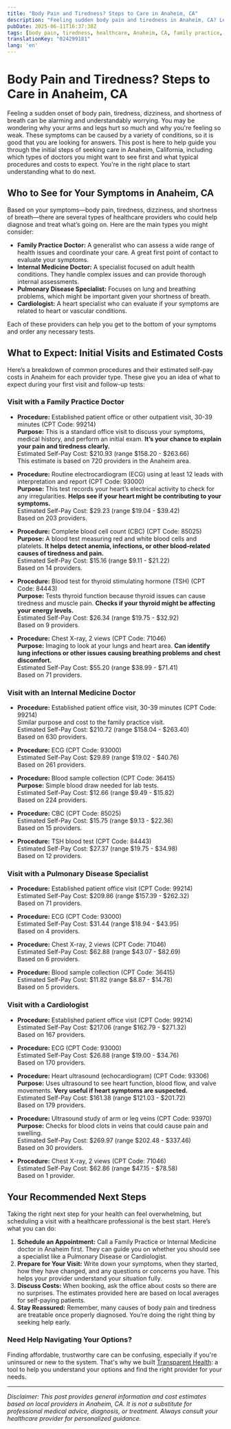 ```yaml
---
title: "Body Pain and Tiredness? Steps to Care in Anaheim, CA"
description: "Feeling sudden body pain and tiredness in Anaheim, CA? Learn who to see, expected tests, costs, and how to take your next steps safely."
pubDate: 2025-06-11T16:37:38Z
tags: [body pain, tiredness, healthcare, Anaheim, CA, family practice, internal medicine, cardiology, pulmonary disease]
translationKey: "024299181"
lang: 'en'
---
```


# Body Pain and Tiredness? Steps to Care in Anaheim, CA

Feeling a sudden onset of body pain, tiredness, dizziness, and shortness of breath can be alarming and understandably worrying. You may be wondering why your arms and legs hurt so much and why you're feeling so weak. These symptoms can be caused by a variety of conditions, so it is good that you are looking for answers. This post is here to help guide you through the initial steps of seeking care in Anaheim, California, including which types of doctors you might want to see first and what typical procedures and costs to expect. You're in the right place to start understanding what to do next.

## Who to See for Your Symptoms in Anaheim, CA

Based on your symptoms—body pain, tiredness, dizziness, and shortness of breath—there are several types of healthcare providers who could help diagnose and treat what’s going on. Here are the main types you might consider:

- **Family Practice Doctor:** A generalist who can assess a wide range of health issues and coordinate your care. A great first point of contact to evaluate your symptoms.
- **Internal Medicine Doctor:** A specialist focused on adult health conditions. They handle complex issues and can provide thorough internal assessments.
- **Pulmonary Disease Specialist:** Focuses on lung and breathing problems, which might be important given your shortness of breath.
- **Cardiologist:** A heart specialist who can evaluate if your symptoms are related to heart or vascular conditions.

Each of these providers can help you get to the bottom of your symptoms and order any necessary tests.

## What to Expect: Initial Visits and Estimated Costs

Here’s a breakdown of common procedures and their estimated self-pay costs in Anaheim for each provider type. These give you an idea of what to expect during your first visit and follow-up tests:

### Visit with a Family Practice Doctor

- **Procedure:** Established patient office or other outpatient visit, 30-39 minutes (CPT Code: 99214)  
  **Purpose:** This is a standard office visit to discuss your symptoms, medical history, and perform an initial exam. **It’s your chance to explain your pain and tiredness clearly.**  
  Estimated Self-Pay Cost: $210.93 (range $158.20 - $263.66)  
  This estimate is based on 720 providers in the Anaheim area.

- **Procedure:** Routine electrocardiogram (ECG) using at least 12 leads with interpretation and report (CPT Code: 93000)  
  **Purpose:** This test records your heart’s electrical activity to check for any irregularities. **Helps see if your heart might be contributing to your symptoms.**  
  Estimated Self-Pay Cost: $29.23 (range $19.04 - $39.42)  
  Based on 203 providers.

- **Procedure:** Complete blood cell count (CBC) (CPT Code: 85025)  
  **Purpose:** A blood test measuring red and white blood cells and platelets. **It helps detect anemia, infections, or other blood-related causes of tiredness and pain.**  
  Estimated Self-Pay Cost: $15.16 (range $9.11 - $21.22)  
  Based on 14 providers.

- **Procedure:** Blood test for thyroid stimulating hormone (TSH) (CPT Code: 84443)  
  **Purpose:** Tests thyroid function because thyroid issues can cause tiredness and muscle pain. **Checks if your thyroid might be affecting your energy levels.**  
  Estimated Self-Pay Cost: $26.34 (range $19.75 - $32.92)  
  Based on 9 providers.

- **Procedure:** Chest X-ray, 2 views (CPT Code: 71046)  
  **Purpose:** Imaging to look at your lungs and heart area. **Can identify lung infections or other issues causing breathing problems and chest discomfort.**  
  Estimated Self-Pay Cost: $55.20 (range $38.99 - $71.41)  
  Based on 71 providers.

### Visit with an Internal Medicine Doctor

- **Procedure:** Established patient office visit, 30-39 minutes (CPT Code: 99214)  
  Similar purpose and cost to the family practice visit.  
  Estimated Self-Pay Cost: $210.72 (range $158.04 - $263.40)  
  Based on 630 providers.

- **Procedure:** ECG (CPT Code: 93000)  
  Estimated Self-Pay Cost: $29.89 (range $19.02 - $40.76)  
  Based on 261 providers.

- **Procedure:** Blood sample collection (CPT Code: 36415)  
  **Purpose:** Simple blood draw needed for lab tests.  
  Estimated Self-Pay Cost: $12.66 (range $9.49 - $15.82)  
  Based on 224 providers.

- **Procedure:** CBC (CPT Code: 85025)  
  Estimated Self-Pay Cost: $15.75 (range $9.13 - $22.36)  
  Based on 15 providers.

- **Procedure:** TSH blood test (CPT Code: 84443)  
  Estimated Self-Pay Cost: $27.37 (range $19.75 - $34.98)  
  Based on 12 providers.

### Visit with a Pulmonary Disease Specialist

- **Procedure:** Established patient office visit (CPT Code: 99214)  
  Estimated Self-Pay Cost: $209.86 (range $157.39 - $262.32)  
  Based on 71 providers.

- **Procedure:** ECG (CPT Code: 93000)  
  Estimated Self-Pay Cost: $31.44 (range $18.94 - $43.95)  
  Based on 4 providers.

- **Procedure:** Chest X-ray, 2 views (CPT Code: 71046)  
  Estimated Self-Pay Cost: $62.88 (range $43.07 - $82.69)  
  Based on 6 providers.

- **Procedure:** Blood sample collection (CPT Code: 36415)  
  Estimated Self-Pay Cost: $11.82 (range $8.87 - $14.78)  
  Based on 5 providers.

### Visit with a Cardiologist

- **Procedure:** Established patient office visit (CPT Code: 99214)  
  Estimated Self-Pay Cost: $217.06 (range $162.79 - $271.32)  
  Based on 167 providers.

- **Procedure:** ECG (CPT Code: 93000)  
  Estimated Self-Pay Cost: $26.88 (range $19.00 - $34.76)  
  Based on 170 providers.

- **Procedure:** Heart ultrasound (echocardiogram) (CPT Code: 93306)  
  **Purpose:** Uses ultrasound to see heart function, blood flow, and valve movements. **Very useful if heart symptoms are suspected.**  
  Estimated Self-Pay Cost: $161.38 (range $121.03 - $201.72)  
  Based on 179 providers.

- **Procedure:** Ultrasound study of arm or leg veins (CPT Code: 93970)  
  **Purpose:** Checks for blood clots in veins that could cause pain and swelling.  
  Estimated Self-Pay Cost: $269.97 (range $202.48 - $337.46)  
  Based on 30 providers.

- **Procedure:** Chest X-ray, 2 views (CPT Code: 71046)  
  Estimated Self-Pay Cost: $62.86 (range $47.15 - $78.58)  
  Based on 1 provider.

## Your Recommended Next Steps

Taking the right next step for your health can feel overwhelming, but scheduling a visit with a healthcare professional is the best start. Here’s what you can do:

1. **Schedule an Appointment:** Call a Family Practice or Internal Medicine doctor in Anaheim first. They can guide you on whether you should see a specialist like a Pulmonary Disease or Cardiologist.
2. **Prepare for Your Visit:** Write down your symptoms, when they started, how they have changed, and any questions or concerns you have. This helps your provider understand your situation fully.
3. **Discuss Costs:** When booking, ask the office about costs so there are no surprises. The estimates provided here are based on local averages for self-paying patients.
4. **Stay Reassured:** Remember, many causes of body pain and tiredness are treatable once properly diagnosed. You’re doing the right thing by seeking help early.

### Need Help Navigating Your Options?

Finding affordable, trustworthy care can be confusing, especially if you're uninsured or new to the system. That's why we built [Transparent Health](https://transparenthealth.ai): a tool to help you understand your options and find the right provider for your needs.

---

*Disclaimer: This post provides general information and cost estimates based on local providers in Anaheim, CA. It is not a substitute for professional medical advice, diagnosis, or treatment. Always consult your healthcare provider for personalized guidance.*